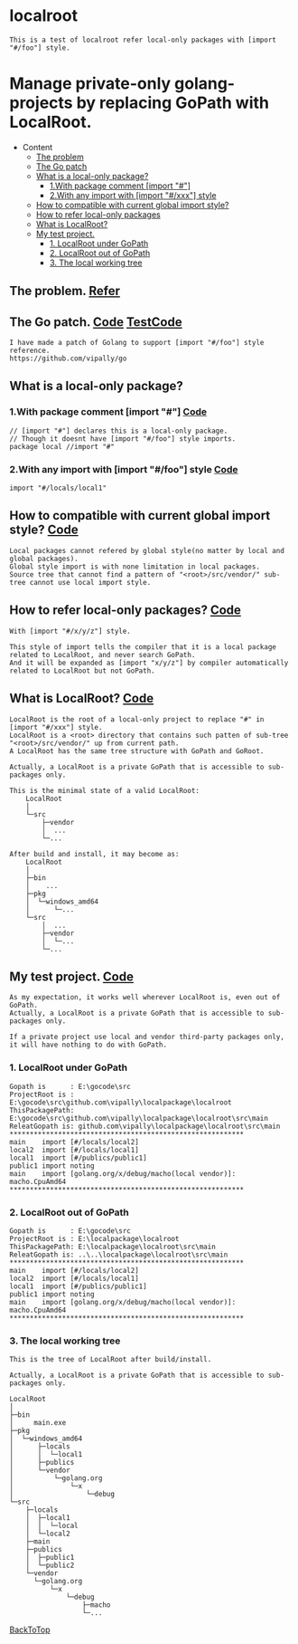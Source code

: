 # localroot
	This is a test of localroot refer local-only packages with [import "#/foo"] style.

# Manage private-only golang-projects by replacing GoPath with LocalRoot.
	
- Content
	- [The problem](https://github.com/vipally/localpackage/tree/master/localroot/src#the-problem-refer)
	- [The Go patch](https://github.com/vipally/localpackage/tree/master/localroot/src#the-go-patch-code)
	- [What is a local-only package?](https://github.com/vipally/localpackage/tree/master/localroot/src#what-is-a-local-only-package)
		- [1.With package comment [import "#"]](https://github.com/vipally/localpackage/tree/master/localroot/src#1with-package-comment-import--code)
		- [2.With any import with [import "#/xxx"] style](https://github.com/vipally/localpackage/tree/master/localroot/src#2with-any-import-with-import-foo-style--code)
	- [How to compatible with current global import style?](https://github.com/vipally/localpackage/tree/master/localroot/src#how-to-compatible-with-current-global-import-style-code)
	- [How to refer local-only packages](https://github.com/vipally/localpackage/tree/master/localroot/src#how-to-refer-local-only-packages-code)
	- [What is LocalRoot?](https://github.com/vipally/localpackage/tree/master/localroot/src#what-is-localroot-code)
	- [My test project. ](https://github.com/vipally/localpackage/tree/master/localroot/src#my-test-project)
		- [1. LocalRoot under GoPath](https://github.com/vipally/localpackage/tree/master/localroot/src#1-localroot-under-gopath)
		- [2. LocalRoot out of GoPath](https://github.com/vipally/localpackage/tree/master/localroot/src#2-localroot-out-of-gopath)
		- [3. The local working tree](https://github.com/vipally/localpackage/tree/master/localroot/src#3-the-local-working-tree)

## The problem. [Refer](https://github.com/vipally/localpackage#the-problem)
	
## The Go patch. [Code](https://github.com/vipally/go) [TestCode](https://github.com/vipally/localpackage/tree/master/localroot/src)
	I have made a patch of Golang to support [import "#/foo"] style reference.
	https://github.com/vipally/go
	
## What is a local-only package?
### 1.With package comment [import "#"] [Code](https://github.com/vipally/localpackage/blob/master/localroot/src/locals/local1/local/local.go#L3)
	// [import "#"] declares this is a local-only package.
	// Though it doesnt have [import "#/foo"] style imports.
	package local //import "#"
### 2.With any import with [import "#/foo"] style  [Code](https://github.com/vipally/localpackage/blob/master/localroot/src/locals/local2/local2.go#L5)
	import "#/locals/local1"

## How to compatible with current global import style? [Code](https://github.com/vipally/localpackage/blob/master/localroot/src/witherrors/main.go#L4) 
	Local packages cannot refered by global style(no matter by local and global packages).
	Global style import is with none limitation in local packages.
	Source tree that cannot find a pattern of "<root>/src/vendor/" sub-tree cannot use local import style.
	
## How to refer local-only packages? [Code](https://github.com/vipally/localpackage/blob/master/localroot/src/main/main.go#L6)
	With [import "#/x/y/z"] style.
	
	This style of import tells the compiler that it is a local package related to LocalRoot, and never search GoPath.
	And it will be expanded as [import "x/y/z"] by compiler automatically related to LocalRoot but not GoPath.
	
## What is LocalRoot? [Code](https://github.com/vipally/go/blob/master/src/go/build/build.go#L397)
	LocalRoot is the root of a local-only project to replace "#" in [import "#/xxx"] style.
	LocalRoot is a <root> directory that contains such patten of sub-tree "<root>/src/vendor/" up from current path.
	A LocalRoot has the same tree structure with GoPath and GoRoot.

	Actually, a LocalRoot is a private GoPath that is accessible to sub-packages only.

	This is the minimal state of a valid LocalRoot:
		LocalRoot
		│
		└─src
		    ├─vendor
		    │  ...
		    └─...
	
	After build and install, it may become as:
		LocalRoot
		│  
		├─bin
		│    ...
		├─pkg
		│  └─windows_amd64
		│      └─...
		└─src
		    │  ...     
		    ├─vendor
		    │  └─...
		    └─...

## My test project. [Code](https://github.com/vipally/localpackage/blob/master/localroot/src/main/main.go#L1)
	As my expectation, it works well wherever LocalRoot is, even out of GoPath.
	Actually, a LocalRoot is a private GoPath that is accessible to sub-packages only.

	If a private project use local and vendor third-party packages only,
	it will have nothing to do with GoPath.

### 1. LocalRoot under GoPath
	Gopath is      : E:\gocode\src
	ProjectRoot is : E:\gocode\src\github.com\vipally\localpackage\localroot
	ThisPackagePath: E:\gocode\src\github.com\vipally\localpackage\localroot\src\main
	ReleatGopath is: github.com\vipally\localpackage\localroot\src\main
	**********************************************************
	main    import [#/locals/local2]
	local2  import [#/locals/local1]
	local1  import [#/publics/public1]
	public1 import noting
	main    import [golang.org/x/debug/macho(local vendor)]: 
	macho.CpuAmd64
	**********************************************************

### 2. LocalRoot out of GoPath
	Gopath is      : E:\gocode\src
	ProjectRoot is : E:\localpackage\localroot
	ThisPackagePath: E:\localpackage\localroot\src\main
	ReleatGopath is: ..\..\localpackage\localroot\src\main
	**********************************************************
	main    import [#/locals/local2]
	local2  import [#/locals/local1]
	local1  import [#/publics/public1]
	public1 import noting
	main    import [golang.org/x/debug/macho(local vendor)]: 
	macho.CpuAmd64
	**********************************************************
	
### 3. The local working tree
	This is the tree of LocalRoot after build/install.
	
	Actually, a LocalRoot is a private GoPath that is accessible to sub-packages only.

	LocalRoot
	│
	├─bin
	│     main.exe
	├─pkg
	│  └─windows_amd64
	│      ├─locals
	│      │  └─local1
	│      ├─publics
	│      └─vendor
	│          └─golang.org
	│              └─x
	│                  └─debug
	└─src
	    ├─locals
	    │  ├─local1
	    │  │  └─local
	    │  └─local2
	    ├─main
	    ├─publics
	    │  ├─public1
	    │  └─public2
	    └─vendor
	      └─golang.org
	          └─x
	              └─debug
	                  ├─macho
	                  └─...
	
[BackToTop](https://github.com/vipally/localpackage/tree/master/localroot/src#localroot)